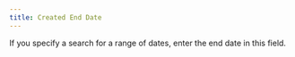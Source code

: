```yaml
---
title: Created End Date
---
```



If you specify a search for a range of dates, enter the end date in  this field.
